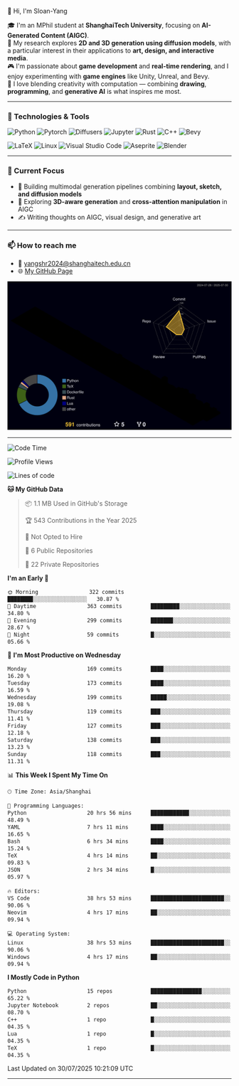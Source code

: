 👋 Hi, I'm Sloan-Yang

🎓 I'm an MPhil student at **ShanghaiTech University**, focusing on **AI-Generated Content (AIGC)**.  
🧠 My research explores **2D and 3D generation using diffusion models**, with a particular interest in their applications to **art, design, and interactive media**.  
🎮 I'm passionate about **game development** and **real-time rendering**, and I enjoy experimenting with **game engines** like Unity, Unreal, and Bevy.  
🎨 I love blending creativity with computation — combining **drawing**, **programming**, and **generative AI** is what inspires me most.

---

### 🧰 Technologies & Tools

![Python](https://img.shields.io/badge/python-%233776AB.svg?style=for-the-badge&logo=python&logoColor=white)
![Pytorch](https://img.shields.io/badge/pytorch-%23EE4C2C.svg?style=for-the-badge&logo=pytorch&logoColor=white)
![Diffusers](https://img.shields.io/badge/diffusers-HuggingFace-yellow?style=for-the-badge&logo=huggingface&logoColor=black)
![Jupyter](https://img.shields.io/badge/Jupyter-%23F37626.svg?style=for-the-badge&logo=Jupyter&logoColor=white)
![Rust](https://img.shields.io/badge/Rust-%23000000.svg?style=for-the-badge&logo=rust&logoColor=white)
![C++](https://img.shields.io/badge/C++-%2300599C.svg?style=for-the-badge&logo=c%2B%2B&logoColor=white)
![Bevy](https://img.shields.io/badge/Bevy-000000.svg?style=for-the-badge&logo=bevy&logoColor=white)

![LaTeX](https://img.shields.io/badge/LaTeX-47A141?style=for-the-badge&logo=latex&logoColor=white)
![Linux](https://img.shields.io/badge/Linux-FCC624?style=for-the-badge&logo=linux&logoColor=black)
![Visual Studio Code](https://img.shields.io/badge/VSCode-0078d7.svg?style=for-the-badge&logo=visual-studio-code&logoColor=white)
![Aseprite](https://img.shields.io/badge/Aseprite-FFFFFF?style=for-the-badge&logo=Aseprite&logoColor=%237D929E)
![Blender](https://img.shields.io/badge/Blender-F5792A?style=for-the-badge&logo=blender&logoColor=white)

---

### 🔭 Current Focus

- 🎨 Building multimodal generation pipelines combining **layout, sketch, and diffusion models**
- 🧪 Exploring **3D-aware generation** and **cross-attention manipulation** in AIGC
- ✍️ Writing thoughts on AIGC, visual design, and generative art

---

### 📫 How to reach me

- 📧 <a href="mailto:yangshr2024@shanghaitech.edu.cn">yangshr2024@shanghaitech.edu.cn</a>
- 🌐 [My GitHub Page](https://sloan-yang.github.io)  



![3D Profile](https://raw.githubusercontent.com/Sloan-Yang/Sloan-Yang/main/profile-3d-contrib/profile-night-rainbow.svg)

---


<!--START_SECTION:waka-->
![Code Time](http://img.shields.io/badge/Code%20Time-456%20hrs%2028%20mins-blue)

![Profile Views](http://img.shields.io/badge/Profile%20Views-0-blue)

![Lines of code](https://img.shields.io/badge/From%20Hello%20World%20I%27ve%20Written-2.1%20million%20lines%20of%20code-blue)

**🐱 My GitHub Data** 

> 📦 1.1 MB Used in GitHub's Storage 
 > 
> 🏆 543 Contributions in the Year 2025
 > 
> 🚫 Not Opted to Hire
 > 
> 📜 6 Public Repositories 
 > 
> 🔑 22 Private Repositories 
 > 
**I'm an Early 🐤** 

```text
🌞 Morning                322 commits         ████████░░░░░░░░░░░░░░░░░   30.87 % 
🌆 Daytime                363 commits         █████████░░░░░░░░░░░░░░░░   34.80 % 
🌃 Evening                299 commits         ███████░░░░░░░░░░░░░░░░░░   28.67 % 
🌙 Night                  59 commits          █░░░░░░░░░░░░░░░░░░░░░░░░   05.66 % 
```
📅 **I'm Most Productive on Wednesday** 

```text
Monday                   169 commits         ████░░░░░░░░░░░░░░░░░░░░░   16.20 % 
Tuesday                  173 commits         ████░░░░░░░░░░░░░░░░░░░░░   16.59 % 
Wednesday                199 commits         █████░░░░░░░░░░░░░░░░░░░░   19.08 % 
Thursday                 119 commits         ███░░░░░░░░░░░░░░░░░░░░░░   11.41 % 
Friday                   127 commits         ███░░░░░░░░░░░░░░░░░░░░░░   12.18 % 
Saturday                 138 commits         ███░░░░░░░░░░░░░░░░░░░░░░   13.23 % 
Sunday                   118 commits         ███░░░░░░░░░░░░░░░░░░░░░░   11.31 % 
```


📊 **This Week I Spent My Time On** 

```text
🕑︎ Time Zone: Asia/Shanghai

💬 Programming Languages: 
Python                   20 hrs 56 mins      ████████████░░░░░░░░░░░░░   48.49 % 
YAML                     7 hrs 11 mins       ████░░░░░░░░░░░░░░░░░░░░░   16.65 % 
Bash                     6 hrs 34 mins       ████░░░░░░░░░░░░░░░░░░░░░   15.24 % 
TeX                      4 hrs 14 mins       ██░░░░░░░░░░░░░░░░░░░░░░░   09.83 % 
JSON                     2 hrs 34 mins       █░░░░░░░░░░░░░░░░░░░░░░░░   05.97 % 

🔥 Editors: 
VS Code                  38 hrs 53 mins      ███████████████████████░░   90.06 % 
Neovim                   4 hrs 17 mins       ██░░░░░░░░░░░░░░░░░░░░░░░   09.94 % 

💻 Operating System: 
Linux                    38 hrs 53 mins      ███████████████████████░░   90.06 % 
Windows                  4 hrs 17 mins       ██░░░░░░░░░░░░░░░░░░░░░░░   09.94 % 
```

**I Mostly Code in Python** 

```text
Python                   15 repos            ████████████████░░░░░░░░░   65.22 % 
Jupyter Notebook         2 repos             ██░░░░░░░░░░░░░░░░░░░░░░░   08.70 % 
C++                      1 repo              █░░░░░░░░░░░░░░░░░░░░░░░░   04.35 % 
Lua                      1 repo              █░░░░░░░░░░░░░░░░░░░░░░░░   04.35 % 
TeX                      1 repo              █░░░░░░░░░░░░░░░░░░░░░░░░   04.35 % 
```




 Last Updated on 30/07/2025 10:21:09 UTC
<!--END_SECTION:waka-->

---





